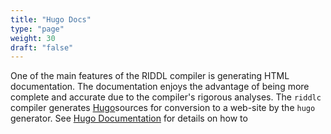 ```yaml
---
title: "Hugo Docs"
type: "page"
weight: 30
draft: "false"
---
```


One of the main features of the RIDDL compiler is generating HTML documentation.
The documentation enjoys the advantage of being more complete and accurate due
to the compiler's rigorous analyses. The `riddlc` compiler generates 
[Hugo](https://gohugo.io/)sources for conversion to a web-site by the `hugo` 
generator.  See [Hugo Documentation](ttps://gohugo.io/documentation/) for details on how to 
